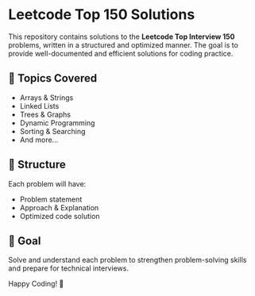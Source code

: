 # Leetcode Top 150 Solutions  

This repository contains solutions to the **Leetcode Top Interview 150** problems, written in a structured and optimized manner. The goal is to provide well-documented and efficient solutions for coding practice.  

## 🚀 Topics Covered  
- Arrays & Strings  
- Linked Lists  
- Trees & Graphs  
- Dynamic Programming  
- Sorting & Searching  
- And more...  

## 📌 Structure  
Each problem will have:  
- Problem statement  
- Approach & Explanation  
- Optimized code solution  


## 🎯 Goal  
Solve and understand each problem to strengthen problem-solving skills and prepare for technical interviews.  

Happy Coding! 🚀  

